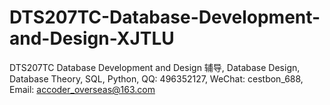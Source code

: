 # DTS207TC-Database-Development-and-Design-XJTLU
DTS207TC Database Development and Design 辅导, Database Design, Database Theory, SQL, Python, QQ: 496352127, WeChat: cestbon_688, Email: accoder_overseas@163.com
